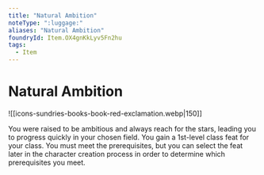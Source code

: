 ```yaml
---
title: "Natural Ambition"
noteType: ":luggage:"
aliases: "Natural Ambition"
foundryId: Item.OX4gnKkLyv5Fn2hu
tags:
  - Item
---
```


# Natural Ambition
![[icons-sundries-books-book-red-exclamation.webp|150]]

You were raised to be ambitious and always reach for the stars, leading you to progress quickly in your chosen field. You gain a 1st-level class feat for your class. You must meet the prerequisites, but you can select the feat later in the character creation process in order to determine which prerequisites you meet.
